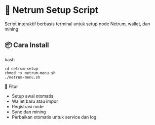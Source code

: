 # 🚀 Netrum Setup Script

Script interaktif berbasis terminal untuk setup node Netrum, wallet, dan mining.

## 📦 Cara Install

bash
```git clone https://github.com/xxcode2/netrum-setup.git
cd netrum-setup
chmod +x netrum-menu.sh
./netrum-menu.sh 
```

🧰 Fitur
- Setup awal otomatis
- Wallet baru atau impor
- Registrasi node
- Sync dan mining
- Perbaikan otomatis untuk service dan log

